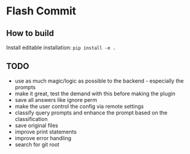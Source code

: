# Flash Commit

## How to build

Install editable installation:
```pip install -e .```

## TODO

- use as much magic/logic as possible to the backend - especially the prompts
- make it great, test the demand with this before making the plugin
- save all answers like ignore perm
- make the user control the config via remote settings
- classify query prompts and enhance the prompt based on the classification
- save original files
- improve print statements
- improve error handling
- search for git root
